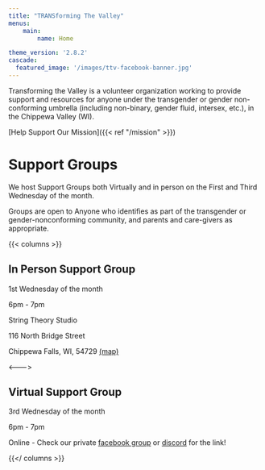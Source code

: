 ```yaml
---
title: "TRANSforming The Valley"
menus:
    main:
        name: Home

theme_version: '2.8.2'
cascade:
  featured_image: '/images/ttv-facebook-banner.jpg'
---
```


Transforming the Valley is a volunteer organization working to provide support and resources for anyone under the transgender or gender non-conforming umbrella (including non-binary, gender fluid, intersex, etc.), in the Chippewa Valley (WI).

[Help Support Our Mission]({{< ref "/mission" >}})

# Support Groups

We host Support Groups both Virtually and in person on the First and Third Wednesday of the month.

Groups are open to Anyone who identifies as part of the transgender or gender-nonconforming community, and parents and care-givers as appropriate.

{{< columns >}}
## In Person Support Group

1st Wednesday of the month

6pm - 7pm

String Theory Studio

116 North Bridge Street

Chippewa Falls, WI, 54729 [(map)](http://maps.google.com/?q=116%20North%20Bridge%20Street%20Chippewa%20Falls,%20WI,%2054729%20United%20States)

<---> 

## Virtual Support Group

3rd Wednesday of the month

6pm - 7pm

Online - Check our private [facebook group](https://www.facebook.com/transformingthevalley/) or [discord](https://discord.com/invite/rGCcCxknfH) for the link!

{{</ columns >}}
